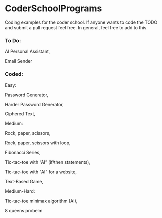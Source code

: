 # CoderSchoolPrograms
Coding examples for the coder school. If anyone wants to code the TODO and submit a pull request feel free. In general, feel free to add to this.

### To Do:

AI Personal Assistant,

Email Sender


### Coded:

Easy:

Password Generator,

Harder Password Generator,

Ciphered Text,


Medium:

Rock, paper, scissors,

Rock, paper, scissors with loop,

Fibonacci Series,

Tic-tac-toe with “AI” (if/then statements),

Tic-tac-toe with "AI" for a website,

Text-Based Game,


Medium-Hard:

Tic-tac-toe minimax algorithm (AI),

8 queens probelm

